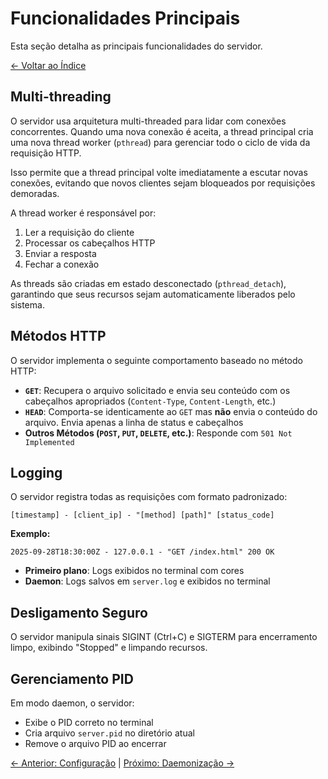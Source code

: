 # Funcionalidades Principais

Esta seção detalha as principais funcionalidades do servidor.

[<- Voltar ao Índice](./index.md)

## Multi-threading

O servidor usa arquitetura multi-threaded para lidar com conexões concorrentes. Quando uma nova conexão é aceita, a thread principal cria uma nova thread worker (`pthread`) para gerenciar todo o ciclo de vida da requisição HTTP.

Isso permite que a thread principal volte imediatamente a escutar novas conexões, evitando que novos clientes sejam bloqueados por requisições demoradas.

A thread worker é responsável por:
1. Ler a requisição do cliente
2. Processar os cabeçalhos HTTP
3. Enviar a resposta
4. Fechar a conexão

As threads são criadas em estado desconectado (`pthread_detach`), garantindo que seus recursos sejam automaticamente liberados pelo sistema.

## Métodos HTTP

O servidor implementa o seguinte comportamento baseado no método HTTP:

- **`GET`**: Recupera o arquivo solicitado e envia seu conteúdo com os cabeçalhos apropriados (`Content-Type`, `Content-Length`, etc.)
- **`HEAD`**: Comporta-se identicamente ao `GET` mas **não** envia o conteúdo do arquivo. Envia apenas a linha de status e cabeçalhos
- **Outros Métodos (`POST`, `PUT`, `DELETE`, etc.)**: Responde com `501 Not Implemented`

## Logging

O servidor registra todas as requisições com formato padronizado:

`[timestamp] - [client_ip] - "[method] [path]" [status_code]`

**Exemplo:**
```
2025-09-28T18:30:00Z - 127.0.0.1 - "GET /index.html" 200 OK
```

- **Primeiro plano**: Logs exibidos no terminal com cores
- **Daemon**: Logs salvos em `server.log` e exibidos no terminal

## Desligamento Seguro

O servidor manipula sinais SIGINT (Ctrl+C) e SIGTERM para encerramento limpo, exibindo "Stopped" e limpando recursos.

## Gerenciamento PID

Em modo daemon, o servidor:
- Exibe o PID correto no terminal
- Cria arquivo `server.pid` no diretório atual
- Remove o arquivo PID ao encerrar

[<- Anterior: Configuração](./2-configuration.md) | [Próximo: Daemonização ->](./4-daemonization.md)
